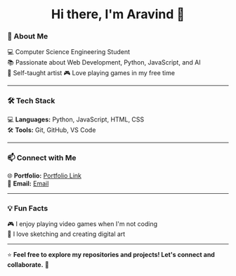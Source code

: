 <h1 align="center">Hi there, I'm Aravind 👋</h1>

### 🚀 About Me  
💻 Computer Science Engineering Student  
📚 Passionate about Web Development, Python, JavaScript, and AI  
🎨 Self-taught artist
🎮 Love playing games in my free time  

---

### 🛠 Tech Stack 
💻 **Languages:** Python, JavaScript, HTML, CSS  
🛠 **Tools:** Git, GitHub, VS Code  

---

### 📫 Connect with Me  
🌐 **Portfolio:** [Portfolio Link](https://aravinnndddd.github.io/Aravind-portfolio-v1/)  
📩 **Email:** [Email](aravinnndddd73@gmail.com)  

---

### 💡 Fun Facts  
🎮 I enjoy playing video games when I'm not coding  
🎨 I love sketching and creating digital art  

---

⭐ **Feel free to explore my repositories and projects! Let's connect and collaborate.** 🚀  

